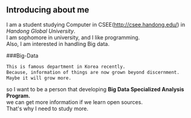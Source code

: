 ## Introducing about me

I am a student studying Computer in CSEE(http://csee.handong.edu/) in _Handong Global University_.  
I am sophomore in university, and I like programming.  
Also, I am interested in handling Big data.  

###Big-Data
```markdown
This is famous department in Korea recently.  
Because, information of things are now grown beyond discernment.  
Maybe it will grow more.  
```
so I want to be a person that developing **Big Data Specialized Analysis Program.**  
we can get more information if we learn open sources.  
That's why I need to study more.  


